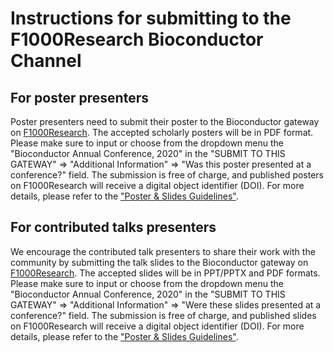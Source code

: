 # Instructions for submitting to the F1000Research Bioconductor Channel

## For poster presenters

Poster presenters need to submit their poster to the Bioconductor gateway on [F1000Research](https://f1000research.com/gateways/bioconductor/about-this-gateway). The accepted scholarly posters will be in PDF format. Please make sure to input or choose from the dropdown menu the "Bioconductor Annual Conference, 2020" in the "SUBMIT TO THIS GATEWAY" => "Additional Information" => "Was this poster presented at a conference?" field. The submission is free of charge, and published posters on F1000Research will receive a digital object identifier (DOI). For more details, please refer to the ["Poster & Slides Guidelines"](https://f1000research.com/gateways/bioconductor/for-authors/posters-and-slides-guidelines). 

## For contributed talks presenters

We encourage the contributed talk presenters to share their work with the community by submitting the talk slides to the Bioconductor gateway on [F1000Research](https://f1000research.com/gateways/bioconductor/about-this-gateway). The accepted slides will be in PPT/PPTX and PDF formats. Please make sure to input or choose from the dropdown menu the "Bioconductor Annual Conference, 2020" in the "SUBMIT TO THIS GATEWAY" => "Additional Information" => "Were these slides presented at a conference?" field. The submission is free of charge, and published slides on F1000Research will receive a digital object identifier (DOI). For more details, please refer to the ["Poster & Slides Guidelines"](https://f1000research.com/gateways/bioconductor/for-authors/posters-and-slides-guidelines). 

